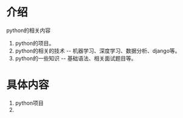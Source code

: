 # 介绍

python的相关内容

1. python的项目。
2. python的相关的技术 -- 机器学习、深度学习、数据分析、django等。
3. python的一些知识 -- 基础语法、相关面试题目等。



# 具体内容



1. python项目
2. 